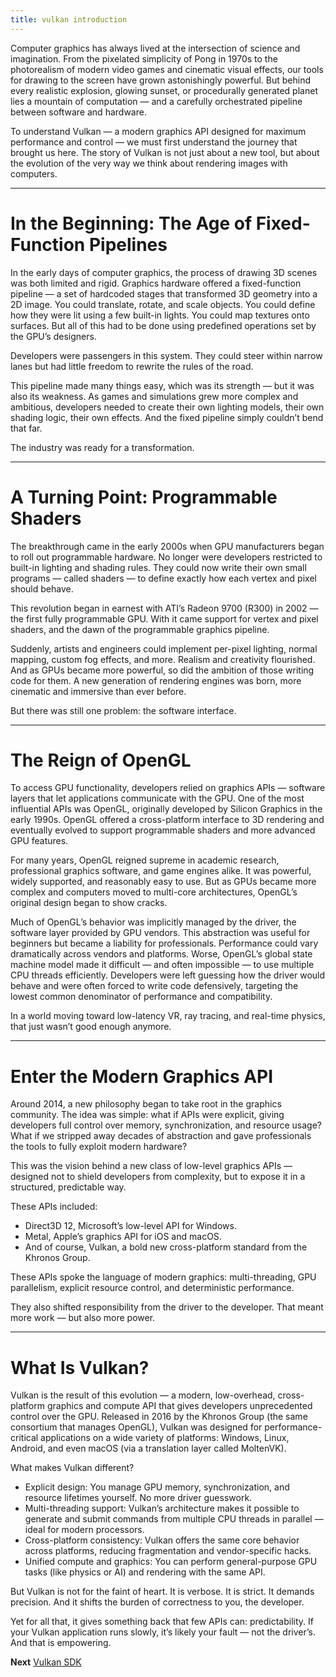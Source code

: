 ```yaml
---
title: vulkan introduction
---
```


Computer graphics has always lived at the intersection of science and imagination. From the pixelated simplicity of Pong in 1970s to the photorealism of modern video games and cinematic visual effects, our tools for drawing to the screen have grown astonishingly powerful. But behind every realistic explosion, glowing sunset, or procedurally generated planet lies a mountain of computation — and a carefully orchestrated pipeline between software and hardware.

To understand Vulkan — a modern graphics API designed for maximum performance and control — we must first understand the journey that brought us here. The story of Vulkan is not just about a new tool, but about the evolution of the very way we think about rendering images with computers.

---

# In the Beginning: The Age of Fixed-Function Pipelines

In the early days of computer graphics, the process of drawing 3D scenes was both limited and rigid. Graphics hardware offered a fixed-function pipeline — a set of hardcoded stages that transformed 3D geometry into a 2D image. You could translate, rotate, and scale objects. You could define how they were lit using a few built-in lights. You could map textures onto surfaces. But all of this had to be done using predefined operations set by the GPU’s designers.

Developers were passengers in this system. They could steer within narrow lanes but had little freedom to rewrite the rules of the road.

This pipeline made many things easy, which was its strength — but it was also its weakness. As games and simulations grew more complex and ambitious, developers needed to create their own lighting models, their own shading logic, their own effects. And the fixed pipeline simply couldn’t bend that far.

The industry was ready for a transformation.

---

# A Turning Point: Programmable Shaders

The breakthrough came in the early 2000s when GPU manufacturers began to roll out programmable hardware. No longer were developers restricted to built-in lighting and shading rules. They could now write their own small programs — called shaders — to define exactly how each vertex and pixel should behave.

This revolution began in earnest with ATI’s Radeon 9700 (R300) in 2002 — the first fully programmable GPU. With it came support for vertex and pixel shaders, and the dawn of the programmable graphics pipeline.

Suddenly, artists and engineers could implement per-pixel lighting, normal mapping, custom fog effects, and more. Realism and creativity flourished. And as GPUs became more powerful, so did the ambition of those writing code for them. A new generation of rendering engines was born, more cinematic and immersive than ever before.

But there was still one problem: the software interface.

---

# The Reign of OpenGL

To access GPU functionality, developers relied on graphics APIs — software layers that let applications communicate with the GPU. One of the most influential APIs was OpenGL, originally developed by Silicon Graphics in the early 1990s. OpenGL offered a cross-platform interface to 3D rendering and eventually evolved to support programmable shaders and more advanced GPU features.

For many years, OpenGL reigned supreme in academic research, professional graphics software, and game engines alike. It was powerful, widely supported, and reasonably easy to use. But as GPUs became more complex and computers moved to multi-core architectures, OpenGL’s original design began to show cracks.

Much of OpenGL’s behavior was implicitly managed by the driver, the software layer provided by GPU vendors. This abstraction was useful for beginners but became a liability for professionals. Performance could vary dramatically across vendors and platforms. Worse, OpenGL’s global state machine model made it difficult — and often impossible — to use multiple CPU threads efficiently. Developers were left guessing how the driver would behave and were often forced to write code defensively, targeting the lowest common denominator of performance and compatibility.

In a world moving toward low-latency VR, ray tracing, and real-time physics, that just wasn’t good enough anymore.

---

# Enter the Modern Graphics API

Around 2014, a new philosophy began to take root in the graphics community. The idea was simple: what if APIs were explicit, giving developers full control over memory, synchronization, and resource usage? What if we stripped away decades of abstraction and gave professionals the tools to fully exploit modern hardware?

This was the vision behind a new class of low-level graphics APIs — designed not to shield developers from complexity, but to expose it in a structured, predictable way.

These APIs included:
- Direct3D 12, Microsoft’s low-level API for Windows.
- Metal, Apple’s graphics API for iOS and macOS.
- And of course, Vulkan, a bold new cross-platform standard from the Khronos Group.

These APIs spoke the language of modern graphics: multi-threading, GPU parallelism, explicit resource control, and deterministic performance.

They also shifted responsibility from the driver to the developer. That meant more work — but also more power.

---

# What Is Vulkan?

Vulkan is the result of this evolution — a modern, low-overhead, cross-platform graphics and compute API that gives developers unprecedented control over the GPU. Released in 2016 by the Khronos Group (the same consortium that manages OpenGL), Vulkan was designed for performance-critical applications on a wide variety of platforms: Windows, Linux, Android, and even macOS (via a translation layer called MoltenVK).

What makes Vulkan different?
- Explicit design: You manage GPU memory, synchronization, and resource lifetimes yourself. No more driver guesswork.
- Multi-threading support: Vulkan’s architecture makes it possible to generate and submit commands from multiple CPU threads in parallel — ideal for modern processors.
- Cross-platform consistency: Vulkan offers the same core behavior across platforms, reducing fragmentation and vendor-specific hacks.
- Unified compute and graphics: You can perform general-purpose GPU tasks (like physics or AI) and rendering with the same API.

But Vulkan is not for the faint of heart. It is verbose. It is strict. It demands precision. And it shifts the burden of correctness to you, the developer.

Yet for all that, it gives something back that few APIs can: predictability. If your Vulkan application runs slowly, it’s likely your fault — not the driver’s. And that is empowering.

**Next** [Vulkan SDK](../01/Vulkan_SDK.md)